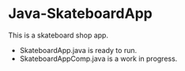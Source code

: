 # Java-SkateboardApp
This is a skateboard shop app.
- SkateboardApp.java is ready to run.
- SkateboardAppComp.java is a work in progress.
